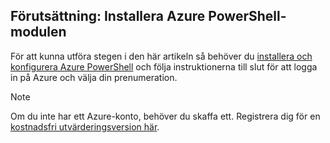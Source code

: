 ## Förutsättning: Installera Azure PowerShell-modulen
För att kunna utföra stegen i den här artikeln så behöver du [installera och konfigurera Azure PowerShell](../articles/powershell-install-configure.md) och följa instruktionerna till slut för att logga in på Azure och välja din prenumeration.

> [!NOTE]
> Om du inte har ett Azure-konto, behöver du skaffa ett. Registrera dig för en [kostnadsfri utvärderingsversion här](../articles/active-directory/sign-up-organization.md). 
> 
> 

<!--HONumber=Sep16_HO3-->


